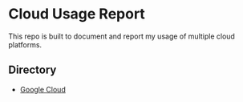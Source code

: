 # Cloud Usage Report
This repo is built to document and report my usage of multiple cloud platforms.

## Directory
- [Google Cloud](https://github.com/MatthewPalmer9/CloudUsageReport/blob/master/GC-README.md)